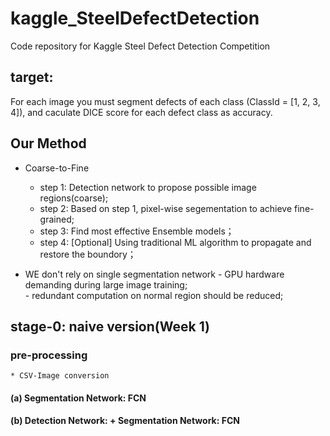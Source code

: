# kaggle_SteelDefectDetection
Code repository for Kaggle Steel Defect Detection Competition


## target:
For each image you must segment defects of each class (ClassId = [1, 2, 3, 4]), and caculate DICE score for each defect class as accuracy. 

## Our Method 
* Coarse-to-Fine
	* step 1: Detection network to propose possible image regions(coarse);
	* step 2: Based on step 1, pixel-wise segementation to achieve fine-grained;
	* step 3: Find most effective Ensemble models； 
	* step 4: [Optional] Using traditional ML algorithm to propagate and restore the boundory；


* WE don't rely on single segmentation network
		- GPU hardware demanding during large image training;   
		- redundant computation on normal region should be reduced;
		 




## stage-0: naive version(Week 1)

###  pre-processing
	* CSV-Image conversion 


#### (a) Segmentation Network: FCN

#### (b) Detection Network: + Segmentation Network: FCN








